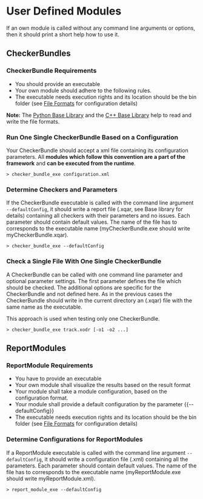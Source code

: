 <!---
Copyright 2023 CARIAD SE.
 
This Source Code Form is subject to the terms of the Mozilla
Public License, v. 2.0. If a copy of the MPL was not distributed
with this file, You can obtain one at https://mozilla.org/MPL/2.0/.
-->

# User Defined Modules

If an own module is called without any command line arguments or options, then
it should print a short help how to use it.

## CheckerBundles

### CheckerBundle Requirements

- You should provide an executable
- Your own module should adhere to the following rules.
- The executable needs execution rights and its location should be the bin
  folder (see [File Formats](file_formats.md) for configuration details)

**Note:** The [Python Base Library](https://github.com/asam-ev/qc-baselib-py) and the [C++ Base Library](cpp_base_library.md) help to read and write the
file formats.

### Run One Single CheckerBundle Based on a Configuration

Your CheckerBundle should accept a xml file containing its configuration parameters.
All **modules which follow this convention are a part of the framework** and
**can be executed from the runtime**.

    > checker_bundle_exe configuration.xml

### Determine Checkers and Parameters

If the CheckerBundle executable is called with the command line argument
`--defaultConfig`, it should write a report file (.xqar, see Base library for
details) containing all checkers with their parameters and no issues. Each
parameter should contain default values. The name of the file has to
corresponds to the executable name (myCheckerBundle.exe should write
myCheckerBundle.xqar).

    > checker_bundle_exe --defaultConfig

### Check a Single File With One Single CheckerBundle

A CheckerBundle can be called with one command line parameter and optional
parameter settings. The first parameter defines the file which should be
checked. The additional options are specific for the CheckerBundle and not
defined here. As in the previous cases the CheckerBundle should write in the
current directory an (.xqar) file with the same name as the executable.

This approach is used when testing only one CheckerBundle.

    > checker_bundle_exe track.xodr [-o1 -o2 ...]

## ReportModules

### ReportModule Requirements

- You have to provide an executable
- Your own module shall visualize the results based on the result format
- Your module shall take a module configuration, based on the configuration
  format.
- Your module shall provide a default configuration by the parameter
  {{--defaultConfig}}
- The executable needs execution rights and its location should be the bin
  folder (see [File Formats](file_formats.md) for configuration details)

### Determine Configurations for ReportModules

If a ReportModule executable is called with the command line argument
`--defaultConfig`, it should write a configuration file (.xml) containing all
the parameters. Each parameter should contain default values. The name of the
file has to corresponds to the executable name (myReportModule.exe should write
myReportModule.xml).

    > report_module_exe --defaultConfig
